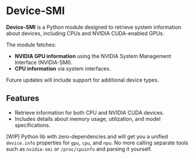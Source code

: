 # Device-SMI

**Device-SMI** is a Python module designed to retrieve system information about devices, including CPUs and NVIDIA CUDA-enabled GPUs.

The module fetches:
- **NVIDIA GPU information** using the NVIDIA System Management Interface (NVIDIA-SMI).
- **CPU information** via system interfaces.

Future updates will include support for additional device types.

## Features

- Retrieve information for both CPU and NVIDIA CUDA devices.
- Includes details about memory usage, utilization, and model specifications.



[WIP] Python lib with zero-dependencies and will get you a unified `device.info` properties for `gpu`, `cpu`, and `npu`. No more calling separate tools such as `nvidia-smi` or `/proc/cpuinfo` and parsing it yourself.  
